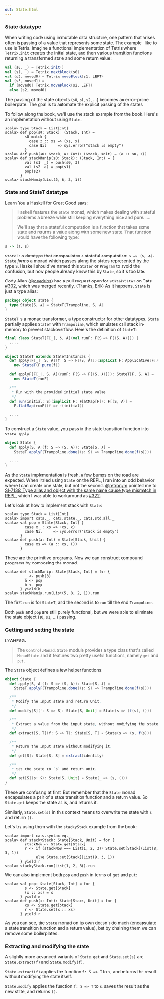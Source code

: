 ```yaml
---
out: State.html
---
```


  [@ceedubs]: https://github.com/ceedubs
  [302]: https://github.com/non/cats/pull/302
  [@retronym]: https://twitter.com/retronym
  [SI-7139]: https://issues.scala-lang.org/browse/SI-7139
  [322]: https://github.com/non/cats/pull/322

### State datatype

When writing code using immutable data structure,
one pattern that arises often is passing of a value that represents some state.
The example I like to use is Tetris. Imagine a functional implementation of Tetris
where `Tetrix.init` creates the initial state, and then various
transition functions returning a transformed state and some return value:

```scala
val (s0, _) = Tetrix.init()
val (s1, _) = Tetrix.nextBlock(s0)
val (s2, moved0) = Tetrix.moveBlock(s1, LEFT)
val (s3, moved1) =
  if (moved0) Tetrix.moveBlock(s2, LEFT)
  else (s2, moved0)
```

The passing of the state objects (`s0`, `s1`, `s2`, ...) becomes an error-prone boilerplate.
The goal is to automate the explicit passing of the states.

To follow along the book, we'll use the stack example from the book.
Here's an implemetation without using `State`.

```console:new
scala> type Stack = List[Int]
scala> def pop(s0: Stack): (Stack, Int) =
         s0 match {
           case x :: xs => (xs, x)
           case Nil     => sys.error("stack is empty")
         }
scala> def push(s0: Stack, a: Int): (Stack, Unit) = (a :: s0, ())
scala> def stackManip(s0: Stack): (Stack, Int) = {
         val (s1, _) = push(s0, 3)
         val (s2, a) = pop(s1)
         pop(s2)
       }
scala> stackManip(List(5, 8, 2, 1))
```

### State and StateT datatype

[Learn You a Haskell for Great Good](http://learnyouahaskell.com/for-a-few-monads-more) says:

> Haskell features the `State` monad, which makes dealing with stateful problems a breeze while still keeping everything nice and pure. ....
>
>  We'll say that a stateful computation is a function that takes some state and returns a value along with some new state. That function would have the following type:

```haskell
s -> (a, s)
```

`State` is a datatype that encapsulates a stateful computation: `S => (S, A)`.
`State` *forms* a monad which passes along the states represented by the type `S`.
Haskell should've named this `Stater` or `Program` to avoid the confusion,
but now people already know this by `State`, so it's too late.

Cody Allen ([@ceedubs][@ceedubs]) had a pull request open for `State`/`StateT` on
Cats [#302][302], which was merged recently. (Thanks, Erik)
As it happens, `State` is just a type alias:

```scala
package object state {
  type State[S, A] = StateT[Trampoline, S, A]
}
```

`StateT` is a monad transformer, a type constructor for other datatypes.
`State` partially applies `StateT` with `Trampoline`,
which emulates call stack in-memory to prevent stackoverflow.
Here's the definition of `StateT`:

```scala
final class StateT[F[_], S, A](val runF: F[S => F[(S, A)]]) {
  ....
}

object StateT extends StateTInstances {
  def apply[F[_], S, A](f: S => F[(S, A)])(implicit F: Applicative[F]): StateT[F, S, A] =
    new StateT(F.pure(f))

  def applyF[F[_], S, A](runF: F[S => F[(S, A)]]): StateT[F, S, A] =
    new StateT(runF)

  /**
   * Run with the provided initial state value
   */
  def run(initial: S)(implicit F: FlatMap[F]): F[(S, A)] =
    F.flatMap(runF)(f => f(initial))

  ....
}


```

To construct a `State` value, you pass in the state transition function into `State.apply`.

```scala
object State {
  def apply[S, A](f: S => (S, A)): State[S, A] =
    StateT.applyF(Trampoline.done((s: S) => Trampoline.done(f(s))))
  
  ....
}
```

As the `State` implementation is fresh, a few bumps on the road are expected.
When I tried using `State` on the REPL, I ran into an odd behavior where I can create
one state, but not the second. [@retronym][@retronym] pointed me to
[SI-7139: Type alias and object with the same name cause type mismatch in REPL][SI-7139], which I was able to workaround as [#322][322].

Let's look at how to implement stack with `State`:

```console:new
scala> type Stack = List[Int]
scala> import cats._, cats.state._, cats.std.all._
scala> val pop = State[Stack, Int] {
         case x :: xs => (xs, x)
         case Nil     => sys.error("stack is empty")
       }
scala> def push(a: Int) = State[Stack, Unit] {
         case xs => (a :: xs, ())
       }
```

These are the primitive programs. Now we can construct
compound programs by composing the monad.

```console
scala> def stackManip: State[Stack, Int] = for {
         _ <- push(3)
         a <- pop
         b <- pop
       } yield(b)
scala> stackManip.run(List(5, 8, 2, 1)).run
```

The first `run` is for `StateT`, and the second is to `run` till the end `Trampoline`.

Both `push` and `pop` are still purely functional, but we 
were able to eliminate the state object (`s0`, `s1`, ...) passing.

### Getting and setting the state

LYAHFGG:

> The `Control.Monad.State` module provides a type class that's called `MonadState` and it features two pretty useful functions, namely `get` and `put`.

The `State` object defines a few helper functions:

```scala
object State {
  def apply[S, A](f: S => (S, A)): State[S, A] =
    StateT.applyF(Trampoline.done((s: S) => Trampoline.done(f(s))))

  /**
   * Modify the input state and return Unit.
   */
  def modify[S](f: S => S): State[S, Unit] = State(s => (f(s), ()))

  /**
   * Extract a value from the input state, without modifying the state.
   */
  def extract[S, T](f: S => T): State[S, T] = State(s => (s, f(s)))

  /**
   * Return the input state without modifying it.
   */
  def get[S]: State[S, S] = extract(identity)

  /**
   * Set the state to `s` and return Unit.
   */
  def set[S](s: S): State[S, Unit] = State(_ => (s, ()))
}
```

These are confusing at first. But remember that the `State` monad encapsulates
a pair of a state transition function and a return value.
So `State.get` keeps the state as is, and returns it.

Similarly, `State.set(s)` in this context means to overwrite the state with `s` and return `()`.

Let's try using them with the `stackyStack` example from the book:

```console
scala> import cats.syntax.eq._
scala> def stackyStack: State[Stack, Unit] = for {
         stackNow <- State.get[Stack]
         r <- if (stackNow === List(1, 2, 3)) State.set[Stack](List(8, 3, 1))
              else State.set[Stack](List(9, 2, 1))
       } yield r
scala> stackyStack.run(List(1, 2, 3)).run
```

We can also implement both `pop` and `push` in terms of `get` and `put`:

```console
scala> val pop: State[Stack, Int] = for {
         s <- State.get[Stack]
         (x :: xs) = s
       } yield x
scala> def push(x: Int): State[Stack, Unit] = for {
         xs <- State.get[Stack]
         r <- State.set(x :: xs)
       } yield r
```

As you can see, the `State` monad on its own doesn't do much
(encapsulate a state transition function and a return value),
but by chaining them we can remove some boilerplates.

### Extracting and modifying the state

A slightly more advanced variants of `State.get` and `State.set(s)`
are `State.extract(f)` and `State.modify(f)`.

`State.extract(f)` applies the function `f: S => T` to `s`,
and returns the result without modifying the state itself.

`State.modify` applies the function `f: S => T` to `s`,
saves the result as the new state, and returns `()`.
